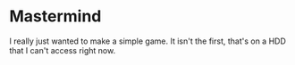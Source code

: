 # Mastermind

I really just wanted to make a simple game. It isn't the first, that's on a HDD that I can't access right now.
